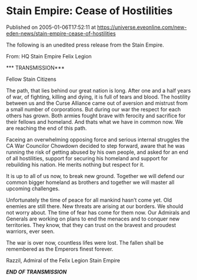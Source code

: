 # Stain Empire: Cease of Hostilities
Published on 2005-01-06T17:52:11 at https://universe.eveonline.com/new-eden-news/stain-empire-cease-of-hostilities

The following is an unedited press release from the Stain Empire.  
  
From: HQ Stain Empire Felix Legion   
  
*** TRANSMISSION***   
  
Fellow Stain Citizens   
  
The path, that lies behind our great nation is long. After one and a half years of war, of fighting, killing and dying, it is full of tears and blood. The hostility between us and the Curse Alliance came out of aversion and mistrust from a small number of corporations. But during our war the respect for each others has grown. Both armies fought brave with ferocity and sacrifice for their fellows and homeland. And thats what we have in common now. We are reaching the end of this path.   
  
Faceing an overwhelming opposing force and serious internal struggles the CA War Councilor Chowdown decided to step forward, aware that he was running the risk of getting abused by his own people, and asked for an end of all hostilities, support for securing his homeland and support for rebuilding his nation. He merits nothing but respect for it.   
  
It is up to all of us now, to break new ground. Together we will defend our common bigger homeland as brothers and together we will master all upcoming challenges.   
  
Unfortunately the time of peace for all mankind hasn’t come yet. Old enemies are still there. New threats are arising at our borders. We should not worry about. The time of fear has come for them now. Our Admirals and Generals are working on plans to end the menaces and to conquer new territories. They know, that they can trust on the bravest and proudest warriors, ever seen.   
  
The war is over now, countless lifes were lost. The fallen shall be remembered as the Emperors finest forever.   
  
Razzil, Admiral of the Felix Legion Stain Empire   
  
***END OF TRANSMISSION***
